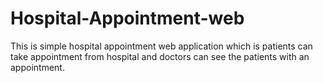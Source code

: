 # Hospital-Appointment-web
This is simple hospital appointment web application which is patients can take appointment from hospital and doctors can see the patients with an appointment.
